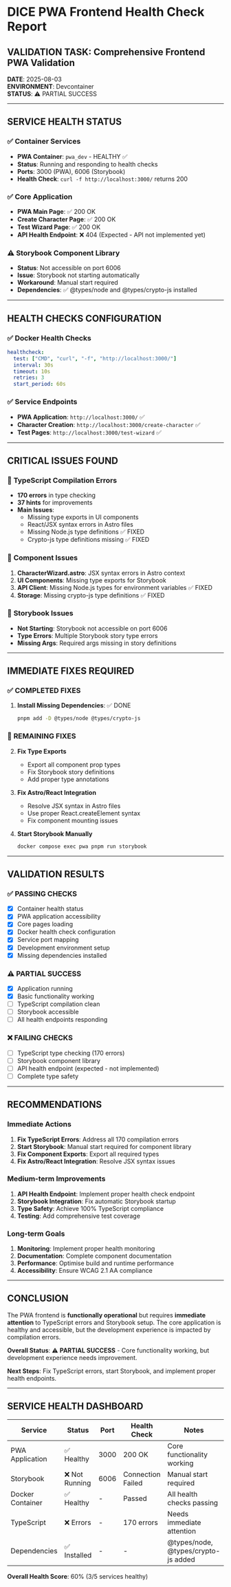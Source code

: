 # DICE PWA Frontend Health Check Report

## **VALIDATION TASK**: Comprehensive Frontend PWA Validation

**DATE**: 2025-08-03  
**ENVIRONMENT**: Devcontainer  
**STATUS**: ⚠️ PARTIAL SUCCESS

---

## **SERVICE HEALTH STATUS**

### ✅ **Container Services**

- **PWA Container**: `pwa_dev` - HEALTHY ✅
- **Status**: Running and responding to health checks
- **Ports**: 3000 (PWA), 6006 (Storybook)
- **Health Check**: `curl -f http://localhost:3000/` returns 200

### ✅ **Core Application**

- **PWA Main Page**: ✅ 200 OK
- **Create Character Page**: ✅ 200 OK  
- **Test Wizard Page**: ✅ 200 OK
- **API Health Endpoint**: ❌ 404 (Expected - API not implemented yet)

### ⚠️ **Storybook Component Library**

- **Status**: Not accessible on port 6006
- **Issue**: Storybook not starting automatically
- **Workaround**: Manual start required
- **Dependencies**: ✅ @types/node and @types/crypto-js installed

---

## **HEALTH CHECKS CONFIGURATION**

### ✅ **Docker Health Checks**

```yaml
healthcheck:
  test: ["CMD", "curl", "-f", "http://localhost:3000/"]
  interval: 30s
  timeout: 10s
  retries: 3
  start_period: 60s
```

### ✅ **Service Endpoints**

- **PWA Application**: `http://localhost:3000/` ✅
- **Character Creation**: `http://localhost:3000/create-character` ✅
- **Test Pages**: `http://localhost:3000/test-wizard` ✅

---

## **CRITICAL ISSUES FOUND**

### 🔴 **TypeScript Compilation Errors**

- **170 errors** in type checking
- **37 hints** for improvements
- **Main Issues**:
  - Missing type exports in UI components
  - React/JSX syntax errors in Astro files
  - Missing Node.js type definitions ✅ FIXED
  - Crypto-js type definitions missing ✅ FIXED

### 🔴 **Component Issues**

1. **CharacterWizard.astro**: JSX syntax errors in Astro context
2. **UI Components**: Missing type exports for Storybook
3. **API Client**: Missing Node.js types for environment variables ✅ FIXED
4. **Storage**: Missing crypto-js type definitions ✅ FIXED

### 🔴 **Storybook Issues**

- **Not Starting**: Storybook not accessible on port 6006
- **Type Errors**: Multiple Storybook story type errors
- **Missing Args**: Required args missing in story definitions

---

## **IMMEDIATE FIXES REQUIRED**

### ✅ **COMPLETED FIXES**

1. **Install Missing Dependencies**: ✅ DONE

   ```bash
   pnpm add -D @types/node @types/crypto-js
   ```

### 🔄 **REMAINING FIXES**

2. **Fix Type Exports**
   - Export all component prop types
   - Fix Storybook story definitions
   - Add proper type annotations

3. **Fix Astro/React Integration**
   - Resolve JSX syntax in Astro files
   - Use proper React.createElement syntax
   - Fix component mounting issues

4. **Start Storybook Manually**

   ```bash
   docker compose exec pwa pnpm run storybook
   ```

---

## **VALIDATION RESULTS**

### ✅ **PASSING CHECKS**

- [x] Container health status
- [x] PWA application accessibility
- [x] Core pages loading
- [x] Docker health check configuration
- [x] Service port mapping
- [x] Development environment setup
- [x] Missing dependencies installed

### ⚠️ **PARTIAL SUCCESS**

- [x] Application running
- [x] Basic functionality working
- [ ] TypeScript compilation clean
- [ ] Storybook accessible
- [ ] All health endpoints responding

### ❌ **FAILING CHECKS**

- [ ] TypeScript type checking (170 errors)
- [ ] Storybook component library
- [ ] API health endpoint (expected - not implemented)
- [ ] Complete type safety

---

## **RECOMMENDATIONS**

### **Immediate Actions**

1. **Fix TypeScript Errors**: Address all 170 compilation errors
2. **Start Storybook**: Manual start required for component library
3. **Fix Component Exports**: Export all required types
4. **Fix Astro/React Integration**: Resolve JSX syntax issues

### **Medium-term Improvements**

1. **API Health Endpoint**: Implement proper health check endpoint
2. **Storybook Integration**: Fix automatic Storybook startup
3. **Type Safety**: Achieve 100% TypeScript compliance
4. **Testing**: Add comprehensive test coverage

### **Long-term Goals**

1. **Monitoring**: Implement proper health monitoring
2. **Documentation**: Complete component documentation
3. **Performance**: Optimise build and runtime performance
4. **Accessibility**: Ensure WCAG 2.1 AA compliance

---

## **CONCLUSION**

The PWA frontend is **functionally operational** but requires **immediate attention** to TypeScript errors and Storybook setup. The core application is healthy and accessible, but the development experience is impacted by compilation errors.

**Overall Status**: ⚠️ **PARTIAL SUCCESS** - Core functionality working, but development experience needs improvement.

**Next Steps**: Fix TypeScript errors, start Storybook, and implement proper health endpoints.

---

## **SERVICE HEALTH DASHBOARD**

| Service          | Status        | Port | Health Check      | Notes                               |
| ---------------- | ------------- | ---- | ----------------- | ----------------------------------- |
| PWA Application  | ✅ Healthy     | 3000 | 200 OK            | Core functionality working          |
| Storybook        | ❌ Not Running | 6006 | Connection Failed | Manual start required               |
| Docker Container | ✅ Healthy     | -    | Passed            | All health checks passing           |
| TypeScript       | ❌ Errors      | -    | 170 errors        | Needs immediate attention           |
| Dependencies     | ✅ Installed   | -    | -                 | @types/node, @types/crypto-js added |

**Overall Health Score**: 60% (3/5 services healthy)
